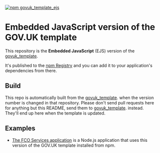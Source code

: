 [![npm govuk_template_ejs](http://img.shields.io/npm/v/govuk_template_ejs.svg)](https://www.npmjs.org/package/govuk_template_ejs)

# Embedded JavaScript version of the GOV.UK template

This repository is the **Embedded JavaScript** (EJS) version of the [govuk_template](https://github.com/alphagov/govuk_template).

It's published to the [npm Registry](https://www.npmjs.org/package/govuk_template_ejs) and you can add it to your application's dependencies from there.

## Build

This repo is automatically built from the [govuk_template](https://github.com/alphagov/govuk_template). when the version number is changed in that repository. Please don't send pull requests here for anything but this README, send them to [govuk_template](https://github.com/alphagov/govuk_template). instead. They'll end up here when the template is updated.

## Examples

- [The FCO Services application](https://github.com/alphagov/fco-services-node) is a Node.js application that uses this version of the GOV.UK template installed from npm.

